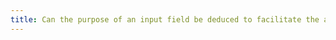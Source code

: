 ```yaml
---
title: Can the purpose of an input field be deduced to facilitate the automatic filling of fields with user data?
---
```

